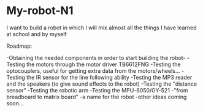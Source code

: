 # My-robot-N1
I want to build a robot in which I will mix almost all the things I have learned at school and by myself

Roadmap:

-Obtaining the needed components in order to start building the robot-
-Testing the motors through the motor driver TB6612FNG
-Testing the optocouplers, useful for getting extra data from the motors/wheels...
-Testing the IR sensor for the line following ability
-Testing the MP3 reader and the speakers (to give sound effects to the robot)
-Testing the "distance sensor"
-Testing the robotic arm 
-Testing the MPU-6050/GY-521
-"from breadboard to matrix board"
-a name for the robot
-other ideas coming soon...

